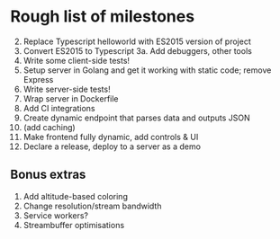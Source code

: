 # Rough list of milestones

2. Replace Typescript helloworld with ES2015 version of project
3. Convert ES2015 to Typescript
3a. Add debuggers, other tools
4. Write some client-side tests!
4. Setup server in Golang and get it working with static code; remove Express
5. Write server-side tests!
5. Wrap server in Dockerfile
6. Add CI integrations
6. Create dynamic endpoint that parses data and outputs JSON
7. (add caching)
8. Make frontend fully dynamic, add controls & UI
10. Declare a release, deploy to a server as a demo

## Bonus extras

1. Add altitude-based coloring
2. Change resolution/stream bandwidth
3. Service workers?
4. Streambuffer optimisations
